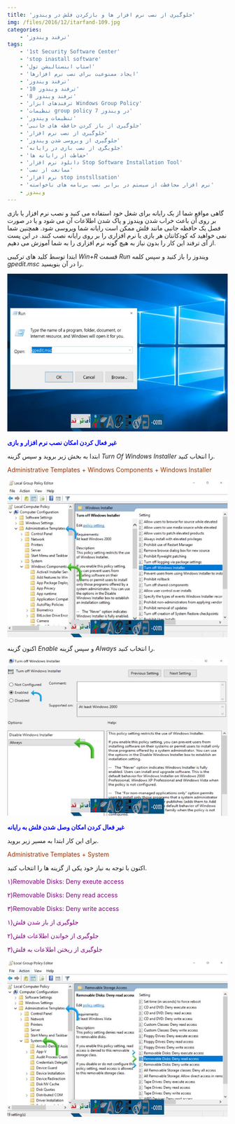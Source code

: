 ```yaml
---
title: 'جلوگیری از نصب نرم افزار ها و بازکردن فلش در ویندوز'
img: /files/2016/12/itarfand-109.jpg
categories:
    - 'ترفند ویندوز'
tags:
    - '1st Security Software Center'
    - 'stop inastall software'
    - 'استاپ اینستالیشن تول'
    - 'ایجاد ممنوعیت برای نصب نرم افزارها'
    - 'ترفند ویندوز'
    - 'ترفند ویندوز 10'
    - 'ترفند ویندوز 8'
    - 'ترفندهای ابزار Windows Group Policy'
    - 'تنظیمات group policy در ویندوز 7'
    - 'تنظیمات ویندوز'
    - 'جلوگیری از باز کردن حافظه های جانبی'
    - 'جلوگیری از نصب نرم افزار'
    - 'جلوگیری از ویروسی شدن ویندوز'
    - 'جلویگری از نصب بازی در رایانه'
    - 'حفاظت از رایانه ها'
    - 'دانلود نرم افزار Stop Software Installation Tool'
    - 'ممانعت از نصب'
    - 'نرم افزار stop instsllsation'
    - 'نرم افزار محافظت از سیستم در برابر نصب برنامه های ناخواسته'
    - ویندوز
---
```


گاهی مواقع شما از یک رایانه برای شغل خود استفاده می کنید و نصب نرم افزار یا بازی بر روی آن باعث خراب شدن ویندوز و پاک شدن اطلاعات آن می شود و یا در صورت فصل یک حافظه جانبی مانند فلش ممکن است رایانه شما ویروسی شود. همچنین شما نمی خواهید که کودکانتان هر بازی یا نرم افزاری را بر روی رایانه نصب کنند. در این پست از آی ترفند این کار را بدون نیاز به هیچ گونه نرم افزاری را به شما آموزش می دهیم.

ابتدا توسط کلید های ترکیبی *Win+R* قسمت *Run* ویندوز را باز کنید و سپس کلمه *gpedit.msc* را در آن بنویسید.

![mhkarami97](/files/2016/12/itarfand-110.jpg)  

<span style="color: #0000ff;">**غیر فعال کردن امکان نصب نرم افزار و بازی**</span>

ابتدا به بخش زیر بروید و سپس گزینه *Turn Of Windows Installer* را انتخاب کنید.

<span style="color: #993300;">Administrative Templates + Windows Components + Windows Installer</span>

![mhkarami97](/files/2016/12/itarfand-111.jpg)  

اکنون گزینه *Enable* و سپس گزینه *Always* را انتخاب کنید.

 ![mhkarami97](/files/2016/12/itarfand-112.jpg)  

<span style="color: #0000ff;">**غیر فعال کردن امکان وصل شدن فلش به رایانه**</span>

برای این کار ابتدا به مسیر زیر بروید.

<span style="color: #993300;">Administrative Templates + System</span>

اکنون با توجه به نیاز خود یکی از گزینه ها را انتخاب کنید.

<span style="color: #800080;">۱)Removable Disks: Deny exeute access</span>

<span style="color: #800080;">۲)Removable Disks: Deny read access</span>

<span style="color: #800080;">۳)Removable Disks: Deny write access</span>

<span style="color: #800080;">۱)جلوگیری از باز شدن فلش</span>

<span style="color: #800080;">۲)جلوگیری از خواندن اطلاعات فلش</span>

<span style="color: #800080;">۳)جلوگیری از ریختن اطلاعات به فلش</span>

![mhkarami97](/files/2016/12/itarfand-113.jpg)  